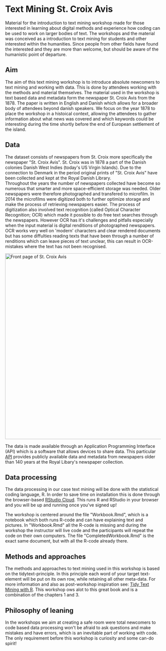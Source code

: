 # Text Mining St. Croix Avis
Material for the introduction to text mining workshop made for those interested in learning about digital methods and experience how coding can be used to work on larger bodies of text. The workshops and the material was conceived as a introduction to text mining for students and other interested within the humanities. Since people from other fields have found the interested and they are more than welcome, but should be aware of the humanistic point of departure. 

## Aim
The aim of this text mining workshop is to introduce absolute newcomers to text mining and working with data. This is done by attendees working with the methods and material themselves. The material used in the workshop is text based data and metadata form the newspaper St. Croix Avis from the 1878. The paper is written in English and Danish which allows for a broader body of attendees beyond danish speakers. We focus on the year 1878 to place the workshop in a histoical context, allowing the attendees to gather information about what news was covered and which keywords could be interesting during the time shortly before the end of European settlement of the island.

## Data
The dataset consists of newspapers from St. Croix more specifically the newspaper "St. Croix Avis". St. Croix was in 1878 a part of the Danish colonies Danish West Indies (today's US Virgin Islands). Due to the connection to Denmark in the period original prints of "St. Croix Avis" have been collected and kept at the Royal Danish Library.  
Throughout the years the number of newspapers collected have become so numerous that smarter and more space-efficient storage was needed. Older newspapers were therefore photographed and transfered to microfilm. In 2014 the microfilms were digitized both to further optimize storage and make the process of retrieving newspapers easier. The process of digitization also involved text recognition (called Optical Character Recognition; OCR) which made it possible to do free text searches through the newspapers. However OCR has it's challenges and pitfalls especially when the input material is digital renditions of photographed newspapers. OCR works very well on 'modern' characters and clear rendered documents but has some diffulties reading texts that have been through a number of renditions which can leave pieces of text unclear, this can result in OCR-mistakes where the text has not been recognised. 

<img src="https://raw.githubusercontent.com/maxodsbjerg/TextMiningStCroixAvis/main/CroixAvisFrontPage.png" alt="Front page of St. Croix Avis" width="600"/>


The data is made available through an Application Programming Interface (API) which is a software that allows devices to share data. This particular [API](http://labs.statsbiblioteket.dk/labsapi/api//api-docs?url=/labsapi/api/openapi.yaml) provides publicly available data and metadata from newspapers older than 140 years at the Royal Libary's newspaper collection.

## Data processing
The data processing in our case text mining will be done with the statistical coding language, R. In order to save time on installation this is done through the browser-based [RStudio Cloud](https://rstudio.cloud/). This runs R and RStudio in your browser and you will be up and running once you've signed up!

The workshop is centered around the file "Workbook.Rmd", which is a notebook which both runs R-code and can have explaining text and pictures. In "Workbook.Rmd" all the R-code is missing and during the workshop the instructor will live code and the participants will repeat the code on their own computers. The file "CompletedWorkbook.Rmd" is the exact same document, but with all the R-code already there. 

## Methods and approaches
The methods and approaches to text mining used in this workshop is based on the tidytext-principle. In this principle each word of your target text-element will be put on its own row, while retaining all other meta-data. For more information and also as post-workshop inspiration see: [Tidy Text Mining with R](https://www.tidytextmining.com). This workshop ows alot to this great book and is a combination of the chapters 1 and 3.

## Philosophy of leaning
In the workshops we aim at creating a safe room were total newcomers to code based data processing won't be afraid to ask questions and make mistakes and have errors, which is an inevitable part of working with code. The only requirement before this workshop is curiosity and some can-do spirit! 
